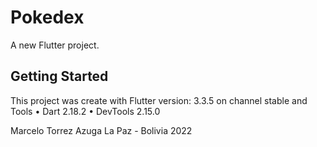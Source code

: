 # Pokedex

A new Flutter project.

## Getting Started

This project was create with Flutter version: 3.3.5 on channel stable
and Tools • Dart 2.18.2 • DevTools 2.15.0

Marcelo Torrez Azuga
La Paz - Bolivia
2022
